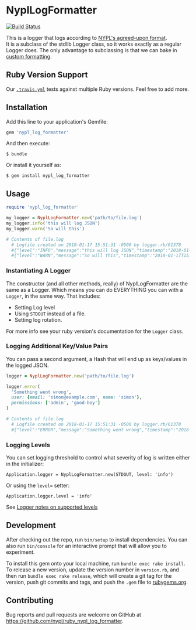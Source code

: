 # NyplLogFormatter

[![Build Status](https://travis-ci.org/NYPL/ruby_nypl_log_formatter.svg?branch=master)](https://travis-ci.org/NYPL/ruby_nypl_log_formatter)

This is a logger that logs according to [NYPL's agreed-upon format](https://github.com/NYPL/engineering-general/blob/master/standards/logging.md).  
It is a subclass of the stdlib Logger class, so it works exactly as a regular Logger does.
The only advantage to subclassing is that we can bake in [custom formatting](https://stackoverflow.com/questions/14382252/how-to-format-ruby-logger).

## Ruby Version Support

Our [`.travis.yml`](.travis.yml) tests against multiple Ruby versions.
Feel free to add more.

## Installation

Add this line to your application's Gemfile:

```ruby
gem 'nypl_log_formatter'
```

And then execute:

    $ bundle

Or install it yourself as:

    $ gem install nypl_log_formatter

## Usage

```ruby
require 'nypl_log_formatter'

my_logger = NyplLogFormatter.new('path/to/file.log')
my_logger.info('this will log JSON')
my_logger.warn('So will this')

# Contents of file.log
  # Logfile created on 2018-01-17 15:51:31 -0500 by logger.rb/61378
  #{"level":"INFO","message":"this will log JSON","timestamp":"2018-01-17T15:51:53.481-0500"}
  #{"level":"WARN","message":"So will this","timestamp":"2018-01-17T15:51:54.279-0500"}
```

### Instantiating A Logger

The constructor (and all other methods, really) of NyplLogFormatter are the same as a Logger.
Which means you can do EVERYTHING you can with a `Logger`, in the same way.
That includes:

* Setting Log level
* Using `STDOUT` instead of a file.
* Setting log rotation.

For more info see your ruby version's documentation for the `Logger` class.

### Logging Additional Key/Value Pairs

You can pass a second argument, a Hash that will end up as keys/values in the
logged JSON.

```ruby
logger = NyplLogFormatter.new('path/to/file.log')

logger.error(
  'Something went wrong',
  user: {email: 'simon@example.com', name: 'simon'},
  permissions: ['admin', 'good-boy']
)

# Contents of file.log
  # Logfile created on 2018-01-17 15:51:31 -0500 by logger.rb/61378
  #{"level":"ERROR","message":"Something went wrong","timestamp":"2018-02-07T16:47:22.017-0500","user":{"email":"simon@example.com","name":"simon"},"permissions":["admin","good-boy"]}

```

### Logging Levels

You can set logging threshold to control what severity of log is written either in the initializer:

```
Application.logger = NyplLogFormatter.new(STDOUT, level: 'info')
```

Or using the `level=` setter:

```
Application.logger.level = 'info'
```

See [Logger notes on supported levels](https://github.com/ruby/logger/blob/78725003c190275f2e8a7c84af038c3c6d9e8209/lib/logger.rb#L168-L191)

## Development

After checking out the repo, run `bin/setup` to install dependencies. You can also run `bin/console` for an interactive prompt that will allow you to experiment.

To install this gem onto your local machine, run `bundle exec rake install`. To release a new version, update the version number in `version.rb`, and then run `bundle exec rake release`, which will create a git tag for the version, push git commits and tags, and push the `.gem` file to [rubygems.org](https://rubygems.org).

## Contributing

Bug reports and pull requests are welcome on GitHub at https://github.com/nypl/ruby_nypl_log_formatter.
